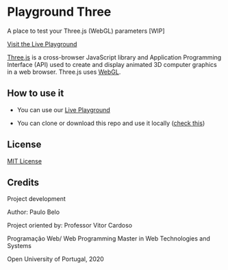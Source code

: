 # Playground Three
A place to test your Three.js (WebGL) parameters [WIP]


[Visit the Live Playground](https://pjbelo.github.io/playground-three/)


[Three.js](https://threejs.org/) is a cross-browser JavaScript library and Application Programming Interface (API) used to create and display animated 3D computer graphics in a web browser. Three.js uses [WebGL](https://developer.mozilla.org/en-US/docs/Web/API/WebGL_API).


## How to use it

- You can use our [Live Playground](https://pjbelo.github.io/playground-three/)

- You can clone or download this repo and use it locally ([check this](https://threejs.org/docs/index.html#manual/en/introduction/How-to-run-things-locally))


## License

[MIT License](https://github.com/pjbelo/playground-three/blob/master/LICENSE)

## Credits

Project development

Author: Paulo Belo

Project oriented by: Professor Vitor Cardoso

Programação Web/ Web Programming
Master in Web Technologies and Systems 

Open University of Portugal, 2020
